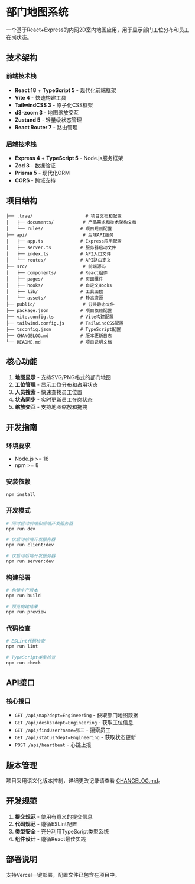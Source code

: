 # 部门地图系统

一个基于React+Express的内网2D室内地图应用，用于显示部门工位分布和员工在岗状态。

## 技术架构

### 前端技术栈
- **React 18** + **TypeScript 5** - 现代化前端框架
- **Vite 4** - 快速构建工具
- **TailwindCSS 3** - 原子化CSS框架
- **d3-zoom 3** - 地图缩放交互
- **Zustand 5** - 轻量级状态管理
- **React Router 7** - 路由管理

### 后端技术栈
- **Express 4** + **TypeScript 5** - Node.js服务框架
- **Zod 3** - 数据验证
- **Prisma 5** - 现代化ORM
- **CORS** - 跨域支持

## 项目结构

```
├── .trae/                    # 项目文档和配置
│   ├── documents/           # 产品需求和技术架构文档
│   └── rules/              # 项目规则配置
├── api/                     # 后端API服务
│   ├── app.ts              # Express应用配置
│   ├── server.ts           # 服务器启动文件
│   ├── index.ts            # API入口文件
│   └── routes/             # API路由定义
├── src/                     # 前端源码
│   ├── components/         # React组件
│   ├── pages/              # 页面组件
│   ├── hooks/              # 自定义Hooks
│   ├── lib/                # 工具函数
│   └── assets/             # 静态资源
├── public/                  # 公共静态文件
├── package.json            # 项目依赖配置
├── vite.config.ts          # Vite构建配置
├── tailwind.config.js      # TailwindCSS配置
├── tsconfig.json           # TypeScript配置
├── CHANGELOG.md            # 版本更新日志
└── README.md               # 项目说明文档
```

## 核心功能

1. **地图显示** - 支持SVG/PNG格式的部门地图
2. **工位管理** - 显示工位分布和占用状态
3. **人员搜索** - 快速查找员工位置
4. **状态同步** - 实时更新员工在岗状态
5. **缩放交互** - 支持地图缩放和拖拽

## 开发指南

### 环境要求
- Node.js >= 18
- npm >= 8

### 安装依赖
```bash
npm install
```

### 开发模式
```bash
# 同时启动前端和后端开发服务器
npm run dev

# 仅启动前端开发服务器
npm run client:dev

# 仅启动后端开发服务器
npm run server:dev
```

### 构建部署
```bash
# 构建生产版本
npm run build

# 预览构建结果
npm run preview
```

### 代码检查
```bash
# ESLint代码检查
npm run lint

# TypeScript类型检查
npm run check
```

## API接口

### 核心接口
- `GET /api/map?dept=Engineering` - 获取部门地图数据
- `GET /api/desks?dept=Engineering` - 获取工位信息
- `GET /api/findUser?name=张三` - 搜索员工
- `GET /api/status?dept=Engineering` - 获取状态更新
- `POST /api/heartbeat` - 心跳上报

## 版本管理

项目采用语义化版本控制，详细更改记录请查看 [CHANGELOG.md](./CHANGELOG.md)。

## 开发规范

1. **提交规范** - 使用有意义的提交信息
2. **代码规范** - 遵循ESLint配置
3. **类型安全** - 充分利用TypeScript类型系统
4. **组件设计** - 遵循React最佳实践

## 部署说明

支持Vercel一键部署，配置文件已包含在项目中。
